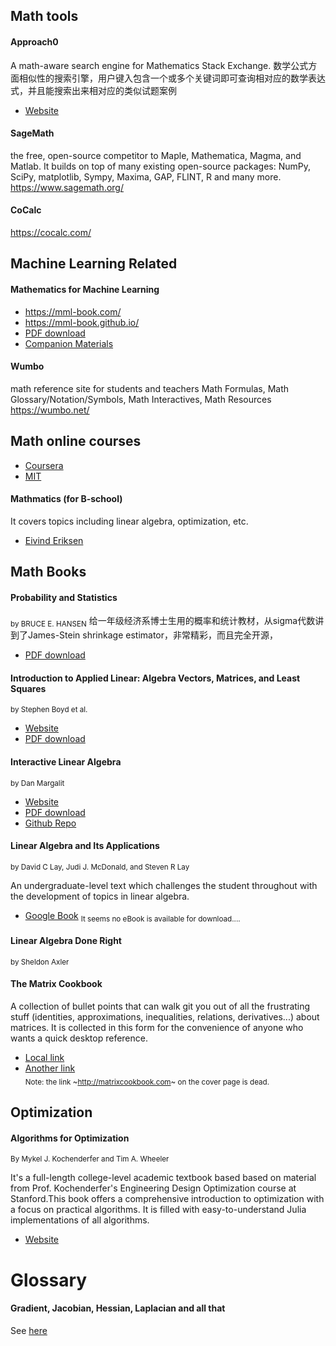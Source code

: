 ## Math tools
#### Approach0
A math-aware search engine for Mathematics Stack Exchange.
数学公式方面相似性的搜索引擎，用户键入包含一个或多个关键词即可查询相对应的数学表达式，并且能搜索出来相对应的类似试题案例
* [Website](https://approach0.xyz)

#### SageMath 
the free, open-source competitor to Maple, Mathematica, Magma, and Matlab.
It builds on top of many existing open-source packages: NumPy, SciPy, matplotlib, Sympy, Maxima, GAP, FLINT, R and many more. 
https://www.sagemath.org/

#### CoCalc

https://cocalc.com/

## Machine Learning Related 

#### Mathematics for Machine Learning
* https://mml-book.com/
* https://mml-book.github.io/
* [PDF download](https://mml-book.github.io/book/mml-book.pdf)
* [Companion Materials](https://github.com/mml-book/mml-book.github.io)

#### Wumbo
math reference site for students and teachers
Math Formulas, Math Glossary/Notation/Symbols, Math Interactives, Math Resources
https://wumbo.net/


## Math online courses
* [Coursera](https://www.coursera.org/learn/linear-algebra-machine-learning)
* [MIT](https://ocw.mit.edu/courses/mathematics/18-06-linear-algebra-spring-2010/video-lectures/)

#### Mathmatics (for B-school) 
It covers topics including linear algebra, optimization, etc.
* [Eivind Eriksen](https://www.dr-eriksen.no/teaching/GRA6035/2010/)

## Math Books

#### Probability and Statistics
<sub> by BRUCE E. HANSEN</sub>
给一年级经济系博士生用的概率和统计教材，从sigma代数讲到了James-Stein shrinkage estimator，非常精彩，而且完全开源，
* [PDF download](https://www.ssc.wisc.edu/~bhansen/probability/Probability.pdf)


#### Introduction to Applied Linear: Algebra Vectors, Matrices, and Least Squares 
<sub> by Stephen Boyd et al.</sub>
* [Website](https://web.stanford.edu/~boyd/vmls/)
* [PDF download](https://web.stanford.edu/~boyd/vmls/vmls.pdf)

#### Interactive Linear Algebra
<sub> by Dan Margalit </sub>
* [Website](http://textbooks.math.gatech.edu/ila/)
* [PDF download](https://textbooks.math.gatech.edu/ila/ila.pdf)
* [Github Repo](https://github.com/QBobWatson/gt-linalg)

#### Linear Algebra and Its Applications
<sub> by David C Lay, Judi J. McDonald, and Steven R Lay</sub>

An undergraduate-level text which challenges the student throughout with the development of topics in linear algebra.
* [Google Book](https://books.google.com/books/about/Linear_Algebra_and_Its_Applications.html)
<sub> It seems no eBook is available for download....</sub>

#### Linear Algebra Done Right
<sub> by Sheldon Axler</sub>

#### The Matrix Cookbook
A collection of bullet points that can walk git you out of all the frustrating stuff (identities, approximations, inequalities, relations, derivatives...) about matrices. It is collected in this form for the convenience of anyone who wants a quick desktop reference. 

* [Local link](./attachments/matrixcookbook.pdf)
* [Another link](https://www.math.uwaterloo.ca/~hwolkowi/matrixcookbook.pdf)  
<sub> Note: the link ~http://matrixcookbook.com~ on the cover page is dead. </sub>


## Optimization 

#### Algorithms for Optimization
<sub>By Mykel J. Kochenderfer and Tim A. Wheeler</sub>

It's a full-length college-level academic textbook based based on material from Prof. Kochenderfer's Engineering Design Optimization course at Stanford.This book offers a comprehensive introduction to optimization with a focus on practical algorithms. It is filled with easy-to-understand Julia implementations of all algorithms. 
* [Website](http://mitpress.mit.edu/books/algorithms-optimization)

# Glossary
#### Gradient, Jacobian, Hessian, Laplacian and all that
See [here](https://najeebkhan.github.io/blog/VecCal.html)
